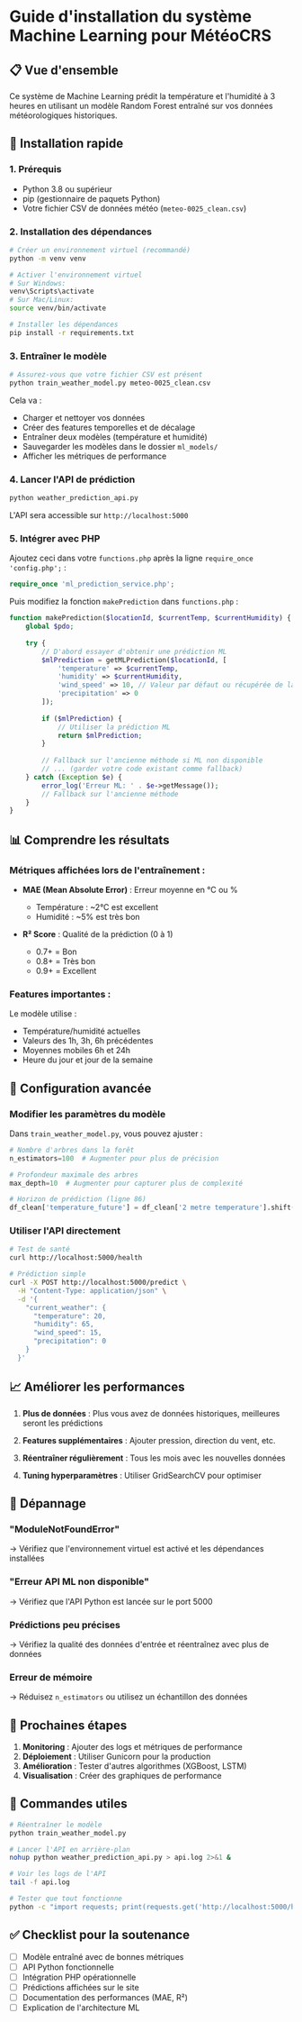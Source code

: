 # Guide d'installation du système Machine Learning pour MétéoCRS

## 📋 Vue d'ensemble

Ce système de Machine Learning prédit la température et l'humidité à 3 heures en utilisant un modèle Random Forest entraîné sur vos données météorologiques historiques.

## 🚀 Installation rapide

### 1. Prérequis
- Python 3.8 ou supérieur
- pip (gestionnaire de paquets Python)
- Votre fichier CSV de données météo (`meteo-0025_clean.csv`)

### 2. Installation des dépendances

```bash
# Créer un environnement virtuel (recommandé)
python -m venv venv

# Activer l'environnement virtuel
# Sur Windows:
venv\Scripts\activate
# Sur Mac/Linux:
source venv/bin/activate

# Installer les dépendances
pip install -r requirements.txt
```

### 3. Entraîner le modèle

```bash
# Assurez-vous que votre fichier CSV est présent
python train_weather_model.py meteo-0025_clean.csv
```

Cela va :
- Charger et nettoyer vos données
- Créer des features temporelles et de décalage
- Entraîner deux modèles (température et humidité)
- Sauvegarder les modèles dans le dossier `ml_models/`
- Afficher les métriques de performance

### 4. Lancer l'API de prédiction

```bash
python weather_prediction_api.py
```

L'API sera accessible sur `http://localhost:5000`

### 5. Intégrer avec PHP

Ajoutez ceci dans votre `functions.php` après la ligne `require_once 'config.php';` :

```php
require_once 'ml_prediction_service.php';
```

Puis modifiez la fonction `makePrediction` dans `functions.php` :

```php
function makePrediction($locationId, $currentTemp, $currentHumidity) {
    global $pdo;
    
    try {
        // D'abord essayer d'obtenir une prédiction ML
        $mlPrediction = getMLPrediction($locationId, [
            'temperature' => $currentTemp,
            'humidity' => $currentHumidity,
            'wind_speed' => 10, // Valeur par défaut ou récupérée de la DB
            'precipitation' => 0
        ]);
        
        if ($mlPrediction) {
            // Utiliser la prédiction ML
            return $mlPrediction;
        }
        
        // Fallback sur l'ancienne méthode si ML non disponible
        // ... (garder votre code existant comme fallback)
    } catch (Exception $e) {
        error_log('Erreur ML: ' . $e->getMessage());
        // Fallback sur l'ancienne méthode
    }
}
```

## 📊 Comprendre les résultats

### Métriques affichées lors de l'entraînement :

- **MAE (Mean Absolute Error)** : Erreur moyenne en °C ou %
  - Température : ~2°C est excellent
  - Humidité : ~5% est très bon

- **R² Score** : Qualité de la prédiction (0 à 1)
  - 0.7+ = Bon
  - 0.8+ = Très bon
  - 0.9+ = Excellent

### Features importantes :
Le modèle utilise :
- Température/humidité actuelles
- Valeurs des 1h, 3h, 6h précédentes
- Moyennes mobiles 6h et 24h
- Heure du jour et jour de la semaine

## 🔧 Configuration avancée

### Modifier les paramètres du modèle

Dans `train_weather_model.py`, vous pouvez ajuster :

```python
# Nombre d'arbres dans la forêt
n_estimators=100  # Augmenter pour plus de précision

# Profondeur maximale des arbres
max_depth=10  # Augmenter pour capturer plus de complexité

# Horizon de prédiction (ligne 86)
df_clean['temperature_future'] = df_clean['2 metre temperature'].shift(-3)  # -3 = 3 heures
```

### Utiliser l'API directement

```bash
# Test de santé
curl http://localhost:5000/health

# Prédiction simple
curl -X POST http://localhost:5000/predict \
  -H "Content-Type: application/json" \
  -d '{
    "current_weather": {
      "temperature": 20,
      "humidity": 65,
      "wind_speed": 15,
      "precipitation": 0
    }
  }'
```

## 📈 Améliorer les performances

1. **Plus de données** : Plus vous avez de données historiques, meilleures seront les prédictions

2. **Features supplémentaires** : Ajouter pression, direction du vent, etc.

3. **Réentraîner régulièrement** : Tous les mois avec les nouvelles données

4. **Tuning hyperparamètres** : Utiliser GridSearchCV pour optimiser

## 🐛 Dépannage

### "ModuleNotFoundError"
→ Vérifiez que l'environnement virtuel est activé et les dépendances installées

### "Erreur API ML non disponible"
→ Vérifiez que l'API Python est lancée sur le port 5000

### Prédictions peu précises
→ Vérifiez la qualité des données d'entrée et réentraînez avec plus de données

### Erreur de mémoire
→ Réduisez `n_estimators` ou utilisez un échantillon des données

## 🎯 Prochaines étapes

1. **Monitoring** : Ajouter des logs et métriques de performance
2. **Déploiement** : Utiliser Gunicorn pour la production
3. **Amélioration** : Tester d'autres algorithmes (XGBoost, LSTM)
4. **Visualisation** : Créer des graphiques de performance

## 📝 Commandes utiles

```bash
# Réentraîner le modèle
python train_weather_model.py

# Lancer l'API en arrière-plan
nohup python weather_prediction_api.py > api.log 2>&1 &

# Voir les logs de l'API
tail -f api.log

# Tester que tout fonctionne
python -c "import requests; print(requests.get('http://localhost:5000/health').json())"
```

## ✅ Checklist pour la soutenance

- [ ] Modèle entraîné avec de bonnes métriques
- [ ] API Python fonctionnelle
- [ ] Intégration PHP opérationnelle
- [ ] Prédictions affichées sur le site
- [ ] Documentation des performances (MAE, R²)
- [ ] Explication de l'architecture ML